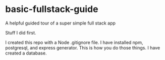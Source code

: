 # basic-fullstack-guide
A helpful guided tour of a super simple full stack app

Stuff I did first.

I created this repo with a Node .gitignore file.  I have installed npm, postgresql, and express generator.  This is how you do those things.  I have created a database.
